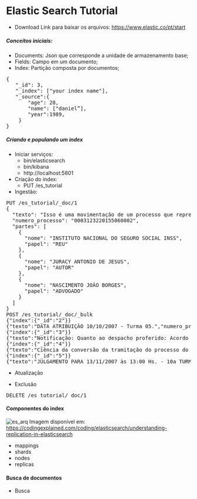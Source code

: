 # Elastic Search Tutorial
-  Download
Link para baixar os arquivos: https://www.elastic.co/pt/start


##### Conceitos iniciais:
- Documents: Json que corresponde a unidade de armazenamento base;
- Fields: Campo em um documento;
- Index: Partição composta por documentos;

 <pre>
{
   "_id": 3,
   "_index": ["your index name"],
   "_source":{
       "age": 28,
       "name": ["daniel”],
       "year":1989,
    }
}
</pre>
##### Criando e populando um index
- Iniciar serviços:
    - bin/elasticsearch
    - bin/kibana
    - http://localhost:5601
- Criação do index:
    - PUT /es_tutorial
- Ingestão:
 <pre>
PUT /es_tutorial/_doc/1
{
  "texto": "Isso é uma movimentação de um processo que representa um despacho",
  "numero_processo": "0003123220155060002",
  "partes": [
    {
      "nome": "INSTITUTO NACIONAL DO SEGURO SOCIAL INSS",
      "papel": "REU"
    },
    {
      "nome": "JURACY ANTONIO DE JESUS",
      "papel": "AUTOR"
    },
    {
      "nome": "NASCIMENTO JOÃO BORGES",
      "papel": "ADVOGADO"
    }
  ]
}
POST /es_tutorial/_doc/_bulk
{"index":{"_id":"2"}}
{"texto":"DATA ATRIBUIÇÃO 10/10/2007 - Turma 05.","numero_processo":"0003123220155060002","partes":[{"nome":"TANJIRO KAMADO","papel":"REU"},{"nome":"UZUMAKI NARUTO","papel":"AUTOR"},{"nome":"MIDORIYA IZUKU","papel":"ADVOGADO"},{"nome":"MONKEY D LUFFY","papel":"ADVOGADO"}]}
{"index":{"_id":"3"}}
{"texto":"Notificação: Quanto ao despacho proferido: Acordo homologado em 12.03.2010. A reclamada deverá discriminar em 10 dias as parcelas de natureza salarial e as de natureza indenizatória,sob pe- na de ser considerada a totalidade de natureza salarial. ","numero_processo":"0000151220185060203","partes":[{"nome":"BOM PREÇO MERCADINHO","papel":"REU"},{"nome":"DOMINGOS SEGUNDAS TERÇAS","papel":"AUTOR"},{"nome":"DIAS DA SEMANA","papel":"ADVOGADO"}]}
{"index":{"_id":"4"}}
{"texto":"Ciência da conversão da tramitação do processo do meio físico para o eletrônico. No prazo de 30 (trinta) dias, adotar as providências à regular tramitação do feito no meio eletrônico, inclusive o prévio credenciamento no sistema, nos moldes dos arts. 5o e 8o da Resolução CSJT no 136/2014. A vista e a extração de cópias dos processos cuja tramitação foi convertida para o Processo Judicial Eletrônico-PJe- JT poderá ser realizada na Coordenadoria de Gestão Documental eMemória depois de transcorridos 10 (dez) dias da juntada das peças digitalizadas ao PJe.","numero_processo":"0012340320125060001","partes":[{"nome":"Instituto de Assistencia Medica Ao Servidor Public","papel":"REU"},{"nome":"ANDRE DA SILVA","papel":"AUTOR"},{"nome":"ADVOGADO PALOMA","papel":"ADVOGADO"}]}
{"index":{"_id":"5"}}
{"texto":"JULGAMENTO PARA 13/11/2007 às 13:00 Hs. - 10a TURMA . No de ordem: 258 . ","numero_processo":"0003123040095060032","partes":[{"nome":"RILMA APARECIDA HEMETÉRIO","papel":"REU"},{"nome":"MARTA CASADEI MOMEZZO","papel":"AUTOR"},{"nome":" MOMEZZO CASADEI","papel":"ADVOGADO"}]}
</pre>
- Atualização

- Exclusão
<pre>
DELETE /es_tutorial/_doc/1
</pre>
#### Componentes do index
![es_arq](https://codingexplained.com/wp-content/uploads/4-1024x835.png)
 Imagem disponível em: https://codingexplained.com/coding/elasticsearch/understanding-replication-in-elasticsearch
 - mappings
 - shards
 - nodes
 - replicas
 
#### Busca de documentos
- Busca

